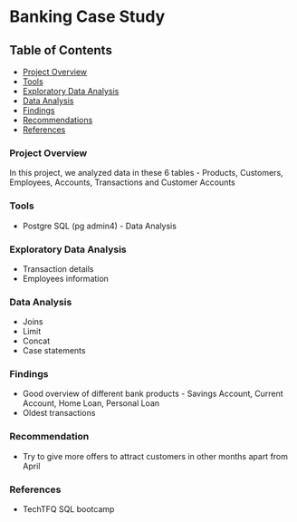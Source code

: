 # Banking Case Study

## Table of Contents

- [Project Overview](#project-overview)
- [Tools](#tools)
- [Exploratory Data Analysis](#exploratory-data-analysis)
- [Data Analysis](#data-analysis)
- [Findings](#findings)
- [Recommendations](#recommendations)
- [References](#references)

### Project Overview
In this project, we analyzed data in these 6 tables - Products, Customers, Employees, Accounts, Transactions and Customer Accounts 

### Tools

- Postgre SQL (pg admin4) - Data Analysis

### Exploratory Data Analysis

- Transaction details
- Employees information

### Data Analysis

- Joins
- Limit
- Concat
- Case statements

### Findings

- Good overview of different bank products - Savings Account, Current Account, Home Loan, Personal Loan
- Oldest transactions

### Recommendation
- Try to give more offers to attract customers in other months apart from April


### References

- TechTFQ SQL bootcamp
